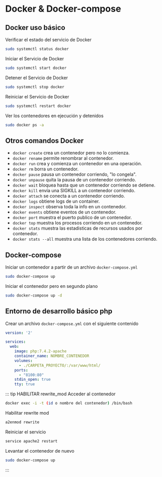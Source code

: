 # Docker & Docker-compose

## Docker uso básico

Verificar el estado del servicio de Docker
```bash
sudo systemctl status docker
```  
Iniciar el Servicio de Docker
```bash
sudo systemctl start docker
```  
Detener el Servicio de Docker
```bash
sudo systemctl stop docker
```  
Reiniciar el Servicio de Docker
```bash
sudo systemctl restart docker
```

Ver los contenedores en ejecución y detenidos
```bash
sudo docker ps -a
```  

## Otros comandos Docker
* `docker create` crea un contenedor pero no lo comienza.
* `docker rename` permite renombrar al contenedor.
* `docker run` crea y comienza un contenedor en una operación.
* `docker rm` borra un contenedor.
* `docker pause` pausa un contenedor corriendo, "lo congela". 
* `docker unpause` quita la pausa de un contenedor corriendo.
* `docker wait` bloquea hasta que un contenedor corriendo se detiene.
* `docker kill` envía una SIGKILL a un contenedor corriendo.
* `docker attach` se conecta a un contenedor corriendo.
* `docker logs` obtiene logs de un container.
* `docker inspect` observa toda la info en un contenedor.
* `docker events` obtiene eventos de un contenedor.
* `docker port` muestra el puerto publico de un contenedor.
* `docker top` muestra los procesos corriendo en un contenedor.
* `docker stats` muestra las estadisticas de recursos usados por contenedor.
* `docker stats --all` muestra una lista de los contenedores corriendo.


## Docker-compose

Iniciar un contenedor a partir de un archivo `docker-compose.yml`
```bash
sudo docker-compose up
```
Iniciar el contenedor pero en segundo plano
```bash
sudo docker-compose up -d
```

## Entorno de desarrollo básico php
Crear un archivo `docker-compose.yml` con el siguiente contenido
```yml
version: '2'

services:
  web:
    image: php:7.4.2-apache
    container_name: NOMBRE_CONTENEDOR
    volumes:
      - ./CARPETA_PROYECTO/:/var/www/html/
    ports:
      - "8100:80"
    stdin_open: true
    tty: true
```
::: tip HABILITAR rewrite_mod
Acceder al contenedor
```bash
docker exec -i -t (id o nombre del contenedor) /bin/bash
```
Habilitar rewrite mod
```bash
a2enmod rewrite
```
Reiniciar el servicio
```bash
service apache2 restart
```
Levantar el contenedor de nuevo
```bash
sudo docker-compose up
```
:::